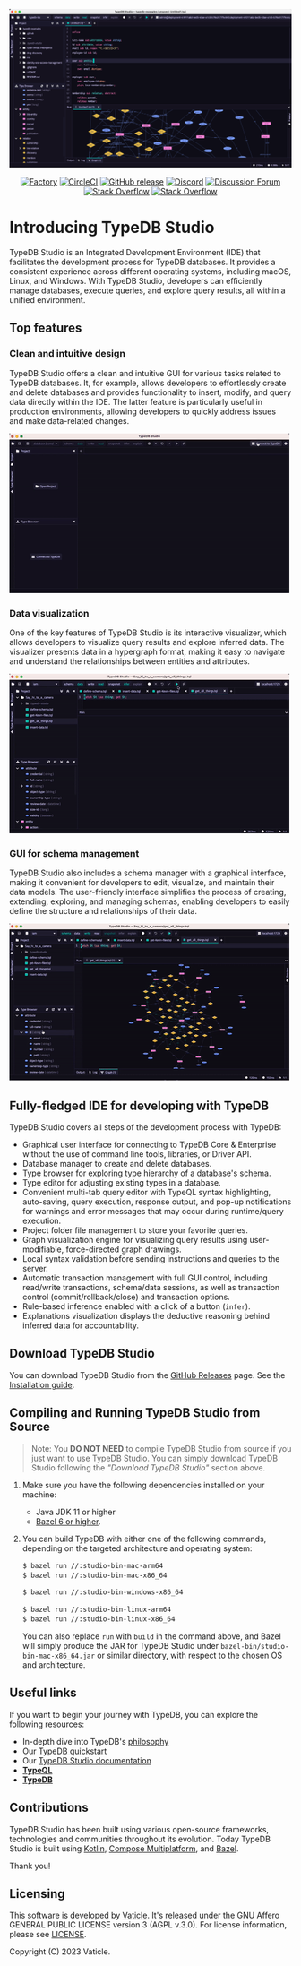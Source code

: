 [![TypeDB Studio](./docs/images/studio_full_1.png)](./docs/images/studio_full_1.png)

<div align="center">

[![Factory](https://factory.vaticle.com/api/status/vaticle/typedb-studio/badge.svg)](https://factory.vaticle.com/vaticle/typedb-studio)
[![CircleCI](https://circleci.com/gh/vaticle/typedb-studio/tree/master.svg?style=shield)](https://circleci.com/gh/vaticle/typedb-studio/tree/master)
[![GitHub release](https://img.shields.io/github/release/vaticle/typedb-studio.svg)](https://github.com/vaticle/typedb-studio/releases/latest)
[![Discord](https://img.shields.io/discord/665254494820368395?color=7389D8&label=chat&logo=discord&logoColor=ffffff)](https://typedb.com/discord)
[![Discussion Forum](https://img.shields.io/badge/discourse-forum-blue.svg)](https://forum.typedb.com)
[![Stack Overflow](https://img.shields.io/badge/stackoverflow-typedb-796de3.svg)](https://stackoverflow.com/questions/tagged/typedb)
[![Stack Overflow](https://img.shields.io/badge/stackoverflow-typeql-3dce8c.svg)](https://stackoverflow.com/questions/tagged/typeql)

</div>

# Introducing TypeDB Studio

TypeDB Studio is an Integrated Development Environment (IDE)
that facilitates the development process for TypeDB databases.
It provides a consistent experience across different operating systems, including macOS, Linux, and Windows.
With TypeDB Studio, developers can efficiently manage databases, execute queries,
and explore query results, all within a unified environment.

## Top features

### Clean and intuitive design

TypeDB Studio offers a clean and intuitive GUI for various tasks related to TypeDB databases.
It, for example, allows developers to effortlessly create and delete databases and provides functionality to insert, 
modify, and query data directly within the IDE.
The latter feature is particularly useful in production environments, 
allowing developers to quickly address issues and make data-related changes.

[![Manage Database Schemas](./docs/images/create.gif)](./docs/images/create.gif)

### Data visualization

One of the key features of TypeDB Studio is its interactive visualizer, 
which allows developers to visualize query results and explore inferred data.
The visualizer presents data in a hypergraph format,
making it easy to navigate and understand the relationships between entities and attributes.

[![Graph Visualisation](./docs/images/query.gif)](./docs/images/query.gif)

### GUI for schema management

TypeDB Studio also includes a schema manager with a graphical interface,
making it convenient for developers to edit, visualize, and maintain their data models.
The user-friendly interface simplifies the process of creating, extending, exploring, and managing schemas,
enabling developers to easily define the structure and relationships of their data.

[![Graph Visualisation](./docs/images/edit.gif)](./docs/images/edit.gif)

## Fully-fledged IDE for developing with TypeDB

TypeDB Studio covers all steps of the development process with TypeDB:

- Graphical user interface for connecting to TypeDB Core & Enterprise without the use of command line tools, libraries,
  or Driver API.
- Database manager to create and delete databases.
- Type browser for exploring type hierarchy of a database's schema.
- Type editor for adjusting existing types in a database.
- Convenient multi-tab query editor with TypeQL syntax highlighting, auto-saving, query execution, response output, 
  and pop-up notifications for warnings and error messages that may occur during runtime/query execution.
- Project folder file management to store your favorite queries.
- Graph visualization engine for visualizing query results using user-modifiable, force-directed graph drawings.
- Local syntax validation before sending instructions and queries to the server.
- Automatic transaction management with full GUI control, including read/write transactions, schema/data sessions, as 
  well as transaction control (commit/rollback/close) and transaction options.
- Rule-based inference enabled with a click of a button (`infer`).
- Explanations visualization displays the deductive reasoning behind inferred data for accountability.

## Download TypeDB Studio

You can download TypeDB Studio from the [GitHub Releases](https://github.com/vaticle/typedb-studio/releases) page.
See the [Installation guide](https://typedb.com/docs/home/install#_studio).

## Compiling and Running TypeDB Studio from Source

> Note: You **DO NOT NEED** to compile TypeDB Studio from source if you just want to use TypeDB Studio. You can
> simply download TypeDB Studio following the _"Download TypeDB Studio"_ section above.

1. Make sure you have the following dependencies installed on your machine:
    - Java JDK 11 or higher
    - [Bazel 6 or higher](https://bazel.build/install).
 
2. You can build TypeDB with either one of the following commands, depending on the targeted architecture and 
   operating system: 
   ```sh
   $ bazel run //:studio-bin-mac-arm64
   $ bazel run //:studio-bin-mac-x86_64
   ```
   ```sh
   $ bazel run //:studio-bin-windows-x86_64
   ```
   ```sh
   $ bazel run //:studio-bin-linux-arm64
   $ bazel run //:studio-bin-linux-x86_64
   ```
   You can also replace `run` with `build` in the command above, and Bazel will simply produce the JAR for TypeDB Studio
   under `bazel-bin/studio-bin-mac-x86_64.jar` or similar directory, with respect to the chosen OS and architecture.

## Useful links

If you want to begin your journey with TypeDB, you can explore the following resources:

* In-depth dive into TypeDB's [philosophy](https://typedb.com/philosophy)
* Our [TypeDB quickstart](https://typedb.com/docs/typedb/quickstart-guide)
* Our [TypeDB Studio documentation](https://typedb.com/docs/clients/studio)
* **[TypeQL](https://github.com/vaticle/typeql)**
* **[TypeDB](https://github.com/vaticle/typedb)**

## Contributions

TypeDB Studio has been built using various open-source frameworks, technologies and communities throughout its 
evolution. Today TypeDB Studio is built
using [Kotlin](https://kotlinlang.org),
[Compose Multiplatform](https://github.com/JetBrains/compose-jb),
and [Bazel](https://bazel.build).

Thank you!

## Licensing

This software is developed by [Vaticle](https://typedb.com/). 
It's released under the GNU Affero GENERAL PUBLIC LICENSE version 3 (AGPL v.3.0). 
For license information, please see [LICENSE](https://github.com/vaticle/typedb-studio/blob/master/LICENSE). 

Copyright (C) 2023 Vaticle.
